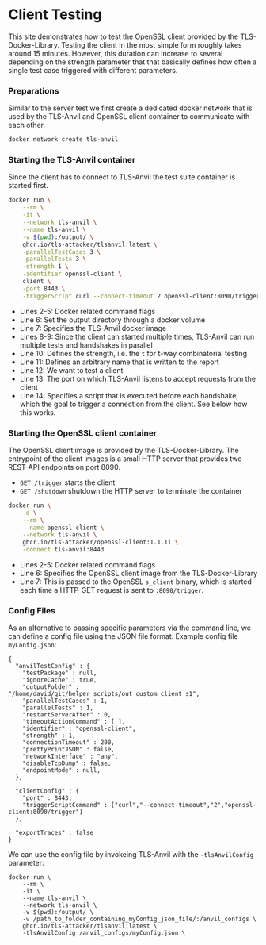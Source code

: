 # Client Testing

This site demonstrates how to test the OpenSSL client provided by the TLS-Docker-Library.
Testing the client in the most simple form roughly takes around 15 minutes. However, this duration can increase to several depending on the strength parameter that that basically defines how often a single test case triggered with different parameters.

### Preparations

Similar to the server test we first create a dedicated docker network that is used by the TLS-Anvil and OpenSSL client container to communicate with each other.

```bash
docker network create tls-anvil
```

### Starting the TLS-Anvil container

Since the client has to connect to TLS-Anvil the test suite container is started first.

```bash showLineNumbers
docker run \
    --rm \
    -it \
    --network tls-anvil \
    --name tls-anvil \
    -v $(pwd):/output/ \
    ghcr.io/tls-attacker/tlsanvil:latest \
    -parallelTestCases 3 \
    -parallelTests 3 \
    -strength 1 \
    -identifier openssl-client \
    client \
    -port 8443 \
    -triggerScript curl --connect-timeout 2 openssl-client:8090/trigger
```

* Lines 2-5: Docker related command flags
* Line 6: Set the output directory through a docker volume
* Line 7: Specifies the TLS-Anvil docker image
* Lines 8-9: Since the client can started multiple times, TLS-Anvil can run multiple tests and handshakes in parallel
* Line 10: Defines the strength, i.e. the `t` for t-way combinatorial testing
* Line 11: Defines an arbitrary name that is written to the report
* Line 12: We want to test a client
* Line 13: The port on which TLS-Anvil listens to accept requests from the client
* Line 14: Specifies a script that is executed before each handshake, which the goal to trigger a connection from the client. See below how this works.

### Starting the OpenSSL client container

The OpenSSL client image is provided by the TLS-Docker-Library. The entrypoint of the client images is a small HTTP server that provides two REST-API endpoints on port 8090.
* `GET /trigger` starts the client
* `GET /shutdown` shutdown the HTTP server to terminate the container

```bash showLineNumbers
docker run \
    -d \
    --rm \
    --name openssl-client \
    --network tls-anvil \
    ghcr.io/tls-attacker/openssl-client:1.1.1i \
    -connect tls-anvil:8443
```

* Lines 2-5: Docker related command flags
* Line 6: Specifies the OpenSSL client image from the TLS-Docker-Library
* Line 7: This is passed to the OpenSSL `s_client` binary, which is started each time a HTTP-GET request is sent to `:8090/trigger`.

### Config Files

As an alternative to passing specific parameters via the command line, we can define a config file using the JSON file format.
Example config file ```myConfig.json```:
```
{
  "anvilTestConfig" : {
    "testPackage" : null,
    "ignoreCache" : true,
    "outputFolder" : "/home/david/git/helper_scripts/out_custom_client_s1",
    "parallelTestCases" : 1,
    "parallelTests" : 1,
    "restartServerAfter" : 0,
    "timeoutActionCommand" : [ ],
    "identifier" : "openssl-client",
    "strength" : 1,
    "connectionTimeout" : 200,
    "prettyPrintJSON" : false,
    "networkInterface" : "any",
    "disableTcpDump" : false,
    "endpointMode" : null,
  },

  "clientConfig" : {
    "port" : 8443,
    "triggerScriptCommand" : ["curl","--connect-timeout","2","openssl-client:8090/trigger"]
  },

  "exportTraces" : false
}
```
We can use the config file by invokeing TLS-Anvil with the ```-tlsAnvilConfig``` parameter: 
```
docker run \
    --rm \
    -it \
    --name tls-anvil \
    --network tls-anvil \
    -v $(pwd):/output/ \
    -v /path_to_folder_containing_myConfig_json_file/:/anvil_configs \
    ghcr.io/tls-attacker/tlsanvil:latest \
    -tlsAnvilConfig /anvil_configs/myConfig.json \
```
